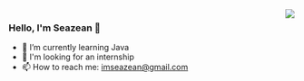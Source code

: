 <img align="right" src="https://github-readme-stats.vercel.app/api?username=Seazean&show_icons=true&text_color=718096&bg_color=ffffff&hide_title=true&hide=contribs" />


### Hello, I'm Seazean 👋


<!--
**Seazean/Seazean** is a ✨ _special_ ✨ repository because its `README.md` (this file) appears on your GitHub profile.

Here are some ideas to get you started:

- 🔭 I’m currently working on ...
- 🌱 I’m currently learning ...
- 👯 I’m looking to collaborate on ...
- 🤔 I’m looking for help with ...
- 💬 Ask me about ...
- 📫 How to reach me: ...
- 😄 Pronouns: ...
- ⚡ Fun fact: ...
-->
- 🌱 I’m currently learning Java
- 💬 I'm looking for an internship
- 📫 How to reach me: imseazean@gmail.com
